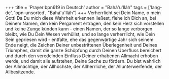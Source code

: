 +++
title = 'Prayer bpn619 in Deutsch'
author = "Bahá'u'lláh"
tags = ['lang-de', 'bpn-unsorted', "Bahá'u'lláh"]
+++
Verherrlicht sei Dein Name, o mein Gott! Da Du mich diese Wahrheit erkennen ließest, flehe ich Dich an, bei Deinem Namen, den kein Pergament ertragen, den kein Herz sich vorstellen und keine Zunge künden kann - einen Namen, der so lange verborgen bleibt, wie Du Dein Wesen verhüllst, und so lange verherrlicht, wie Dein Sein gepriesen wird - entfalte, ehe das gegenwärtige Jahr sich seinem Ende neigt, die Zeichen Deiner unbestrittenen Überlegenheit und Deines Triumphes, damit die ganze Schöpfung durch Deinen Überfluss bereichert und durch den veredelnden Einfluss Deiner erhabenen Allmacht erhoben werde, und damit alle aufstehen, Deine Sache zu fördern.
Du bist wahrlich der Allmächtige, der Allhöchste, der Allherrliche, der Allunterwerfende, der Allbesitzende.
